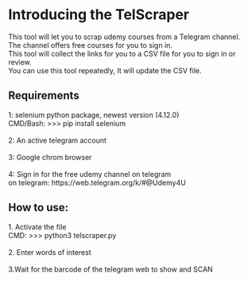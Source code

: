 <h1>Introducing the TelScraper</h1>
<p>
    This tool will let you to scrap udemy courses from a Telegram channel.
    <br>
    The channel offers free courses for you to sign in.
    <br>
    This tool will collect the links for you to a CSV file for you to sign in or review.
    <br>
    You can use this tool repeatedly, It will update the CSV file.
</p>

<h2>Requirements</h2>
<p>
    1: selenium python package, newest version (4.12.0) 
    <br>
    CMD/Bash: >>> pip install selenium
    <br>
    <br>
    2: An active telegram account
    <br>
    <br>
    3: Google chrom browser
    <br>
    <br>
    4: Sign in for the free udemy channel on telegram
    <br>
    on telegram: https://web.telegram.org/k/#@Udemy4U
</p>

<h2>How to use:</h2>
<p>
    1. Activate the file
    <br>
    CMD: >>> python3 telscraper.py 
    <br>
    <br>
    2. Enter words of interest
    <br>
    <br>
    3.Wait for the barcode of the telegram web to show and SCAN
</p>
